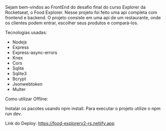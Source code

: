 Sejam bem-vindos ao FrontEnd do desafio final do curso Explorer da Rocketseat, o Food Explorer.
Nesse projeto foi feito uma api completa com frontend e backend.
O projeto consiste em uma api de um restaurante, onde os clientes podem entrar, escolher seus produtos e compará-los.

Tecnologias usadas:
* Nodejs
* Express
* Express-async-errors
* Knex
* Cors
* Sqlite
* Sqlite3
* Bcrypt
* Jsonwebtoken
* Multer


Como utilizar Offline:

Instalar os pacotes usando npm install. 
Para executar o projeto utilize o npm run dev.

Link do Deploy:
https://food-explorerv2-rs.netlify.app
